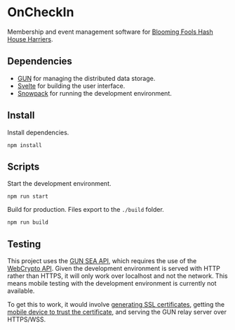 # OnCheckIn

Membership and event management software for [Blooming Fools Hash House Harriers](http://www.bfh3.com/).

## Dependencies

- [GUN](https://gun.eco/) for managing the distributed data storage.
- [Svelte](https://svelte.dev/) for building the user interface.
- [Snowpack](https://www.snowpack.dev/) for running the development environment.

## Install

Install dependencies.

```
npm install
```

## Scripts

Start the development environment.

```
npm run start
```

Build for production. Files export to the `./build` folder.

```
npm run build
```

## Testing

This project uses the [GUN SEA API](https://gun.eco/docs/SEA), which requires the use of the [WebCrypto API](https://developer.mozilla.org/en-US/docs/Web/API/Web_Crypto_API). Given the development environment is served with HTTP rather than HTTPS, it will only work over localhost and not the network. This means mobile testing with the development environment is currently not available.

To get this to work, it would involve [generating SSL certificates](https://www.snowpack.dev/guides/https-ssl-certificates), getting the [mobile device to trust the certificate](https://github.com/FiloSottile/mkcert#mobile-devices), and serving the GUN relay server over HTTPS/WSS.
